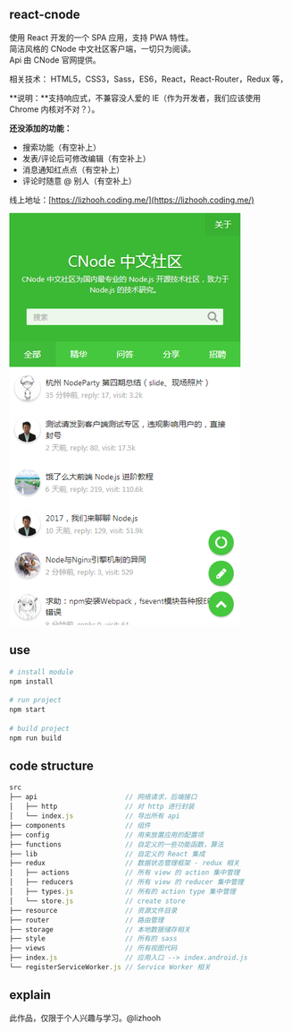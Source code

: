 ## react-cnode
使用 React 开发的一个 SPA 应用，支持 PWA 特性。
<br />
简洁风格的 CNode 中文社区客户端，一切只为阅读。
<br />
Api 由 CNode 官网提供。

相关技术： HTML5，CSS3，Sass，ES6，React，React-Router，Redux 等，

**说明：**支持响应式，不兼容没人爱的 IE（作为开发者，我们应该使用 Chrome 内核对不对？）。

**还没添加的功能：**
- 搜索功能（有空补上）
- 发表/评论后可修改编辑（有空补上）
- 消息通知红点点（有空补上）
- 评论时随意 @ 别人（有空补上）

线上地址：[https://lizhooh.coding.me/](https://lizhooh.coding.me/)

![](./resource/20170905124343.png)

## use

```bash
# install module
npm install

# run project
npm start

# build project
npm run build
```

## code structure

```js
src
├── api                      // 网络请求，后端接口
│   ├── http                 // 对 http 进行封装
│   └── index.js             // 导出所有 api
├── components               // 组件
├── config                   // 用来放置应用的配置项
├── functions                // 自定义的一些功能函数，算法
├── lib                      // 自定义的 React 集成
├── redux                    // 数据状态管理框架 - redux 相关
│   ├── actions              // 所有 view 的 action 集中管理
│   ├── reducers             // 所有 view 的 reducer 集中管理
│   ├── types.js             // 所有的 action type 集中管理
│   └── store.js             // create store
├── resource                 // 资源文件目录
├── router                   // 路由管理
├── storage                  // 本地数据储存相关
├── style                    // 所有的 sass
├── views                    // 所有视图代码
├── index.js                 // 应用入口 --> index.android.js
└── registerServiceWorker.js // Service Worker 相关
```

## explain
此作品，仅限于个人兴趣与学习。@lizhooh
